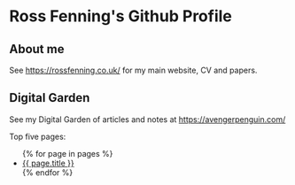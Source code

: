 # Ross Fenning's Github Profile

## About me

See https://rossfenning.co.uk/ for my main website, CV and papers.

## Digital Garden

See my Digital Garden of articles and notes at https://avengerpenguin.com/

Top five pages:

<ul>
{% for page in pages %}
<li><a href="{{ page.url }}">{{ page.title }}</a></li>
{% endfor %}
</ul>
